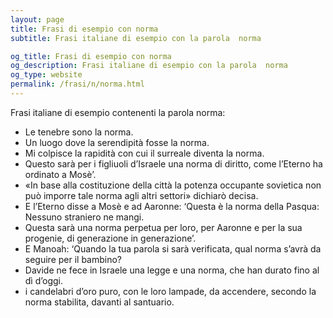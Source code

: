 ```yaml
---
layout: page
title: Frasi di esempio con norma 
subtitle: Frasi italiane di esempio con la parola  norma

og_title: Frasi di esempio con norma 
og_description: Frasi italiane di esempio con la parola  norma
og_type: website
permalink: /frasi/n/norma.html
---
```


Frasi italiane di esempio contenenti la parola norma:


- Le tenebre sono la norma.
- Un luogo dove la serendipità fosse la norma.
- Mi colpisce la rapidità con cui il surreale diventa la norma.
- Questo sarà per i figliuoli d’Israele una norma di diritto, come l’Eterno ha ordinato a Mosè’.
- «In base alla costituzione della città la potenza occupante sovietica non può imporre tale norma agli altri settori» dichiarò decisa.
- E l’Eterno disse a Mosè e ad Aaronne: ‘Questa è la norma della Pasqua: Nessuno straniero ne mangi.
- Questa sarà una norma perpetua per loro, per Aaronne e per la sua progenie, di generazione in generazione’.
- E Manoah: ‘Quando la tua parola si sarà verificata, qual norma s’avrà da seguire per il bambino?
- Davide ne fece in Israele una legge e una norma, che han durato fino al dì d’oggi.
- i candelabri d’oro puro, con le loro lampade, da accendere, secondo la norma stabilita, davanti al santuario.
